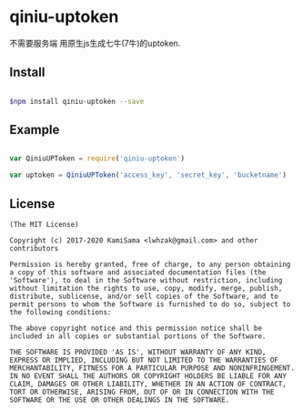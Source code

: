 # qiniu-uptoken
不需要服务端 用原生js生成七牛(7牛)的uptoken.

## Install

``` bash

$npm install qiniu-uptoken --save

```

## Example


``` javascript

var QiniuUPToken = require('qiniu-uptoken')

var uptoken = QiniuUPToken('access_key', 'secret_key', 'bucketname')

```

## License 

    (The MIT License)

    Copyright (c) 2017-2020 KamiSama <lwhzak@gmail.com> and other contributors

    Permission is hereby granted, free of charge, to any person obtaining
    a copy of this software and associated documentation files (the
    'Software'), to deal in the Software without restriction, including
    without limitation the rights to use, copy, modify, merge, publish,
    distribute, sublicense, and/or sell copies of the Software, and to
    permit persons to whom the Software is furnished to do so, subject to
    the following conditions:

    The above copyright notice and this permission notice shall be
    included in all copies or substantial portions of the Software.

    THE SOFTWARE IS PROVIDED 'AS IS', WITHOUT WARRANTY OF ANY KIND,
    EXPRESS OR IMPLIED, INCLUDING BUT NOT LIMITED TO THE WARRANTIES OF
    MERCHANTABILITY, FITNESS FOR A PARTICULAR PURPOSE AND NONINFRINGEMENT.
    IN NO EVENT SHALL THE AUTHORS OR COPYRIGHT HOLDERS BE LIABLE FOR ANY
    CLAIM, DAMAGES OR OTHER LIABILITY, WHETHER IN AN ACTION OF CONTRACT,
    TORT OR OTHERWISE, ARISING FROM, OUT OF OR IN CONNECTION WITH THE
    SOFTWARE OR THE USE OR OTHER DEALINGS IN THE SOFTWARE.
